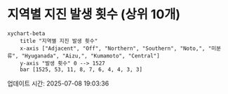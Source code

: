# 지역별 지진 발생 횟수 (상위 10개)

```mermaid
xychart-beta
    title "지역별 지진 발생 횟수"
    x-axis ["Adjacent", "Off", "Northern", "Southern", "Noto,", "미분류", "Hyuganada", "Aizu,", "Kumamoto", "Central"]
    y-axis "발생 횟수" 0 --> 1527
    bar [1525, 53, 11, 8, 7, 6, 4, 4, 3, 3]
```

업데이트 시간: 2025-07-08 19:03:36
